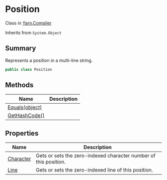 # Position

Class in [Yarn.Compiler](../)

Inherits from `System.Object`

## Summary

Represents a position in a multi-line string.

```csharp
public class Position
```

## Methods

| Name                                                   | Description |
| ------------------------------------------------------ | ----------- |
| [Equals(object)](yarn.compiler.position.equals.md)     |             |
| [GetHashCode()](yarn.compiler.position.gethashcode.md) |             |

## Properties

| Name                                             | Description                                                      |
| ------------------------------------------------ | ---------------------------------------------------------------- |
| [Character](yarn.compiler.position.character.md) | Gets or sets the zero-indexed character number of this position. |
| [Line](yarn.compiler.position.line.md)           | Gets or sets the zero-indexed line of this position.             |
